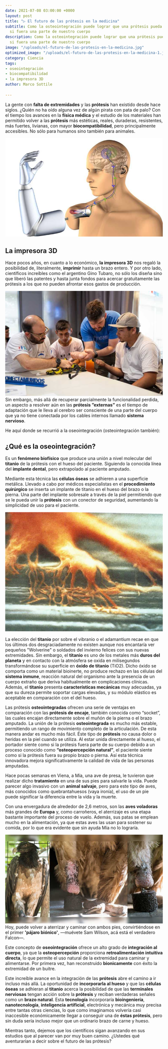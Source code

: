 ```yaml
---
date: 2021-07-08 03:00:00 +0000
layout: post
title: "▷ El futuro de las prótesis en la medicina"
subtitle: Como la osteointegración puede lograr que una prótesis pueda sentir como
  si fuera una parte de nuestro cuerpo
description: Como la osteointegración puede lograr que una prótesis pueda sentir como
  si fuera una parte de nuestro cuerpo
image: "/uploads/el-futuro-de-las-protesis-en-la-medicina.jpg"
optimized_image: "/uploads/el-futuro-de-las-protesis-en-la-medicina-1.jpg"
category: Ciencia
tags:
- oseointegración
- biocompatibilidad
- la impresora 3D
author: Marco Sottile

---
```

La gente con **falta de extremidades** y las **prótesis** han existido desde hace siglos. ¿Quién no ha oído alguna vez de algún pirata con pata de palo? Con el tiempo los avances en la **física médica** y el estudio de los materiales han permitido volver a las **prótesis** más estéticas, reales, duraderas, resistentes, más fuertes, livianas, con mayor **biocompatibilidad**, pero principalmente accesibles. No sólo para humanos sino también para animales.

![](/uploads/protesis-de-brazo-robotico.jpg)

## La impresora 3D

Hace pocos años, en cuanto a lo económico, **la impresora 3D** nos regaló la posibilidad de, literalmente, **imprimir** hasta un brazo entero. Y por otro lado, científicos increíbles como el argentino Gino Tubaro, no sólo los diseña sino que liberó las patentes y hasta junta fondos para acercar gratuitamente las prótesis a los que no pueden afrontar esos gastos de producción.

![](/uploads/gino-tubaro-y-su-equipo-de-atomic-lab-mas-de-250-empleados-de-telecom-realizaron-50-protesis-de-manos-y-brazos-mecanicos-impresos-en-3d.jpg)  
Sin embargo, más allá de recuperar parcialmente la funcionalidad perdida, un aspecto a resolver aún en las **prótesis ”externas”** es el tiempo de adaptación que le lleva al cerebro ser consciente de una parte del cuerpo que ya no tiene conectada por los cables internos llamado **sistema nervioso**.

He aquí donde se recurrió a la oseointegración (osteointegración también):

## ¿Qué es la oseointegración?

Es un **fenómeno biofísico** que produce una unión a nivel molecular del **titanio** de la prótesis con el hueso del paciente. Siguiendo la conocida línea del **implante dental**, pero extrapolado al paciente amputado.

Mediante esta técnica las **células óseas** se adhieren a una superficie metálica. Llevado a cabo por médicos especialistas en el **procedimiento quirúrgico** se inserta un implante de titanio en el hueso del brazo o la pierna. Una parte del implante sobresale a través de la piel permitiendo que se le pueda unir la **prótesis** con un conector de seguridad, aumentando la simplicidad de uso para el paciente.

![](/uploads/imagen-celulas-oseas-adheridas-al-titanio.jpg)

La elección del **titanio** por sobre el vibranio o el adamantium recae en que los últimos dos desgraciadamente no existen aunque nos encantaría ver pequeños "Wolverine" o soldados del invierno felices con sus nuevas extremidades. Sin embargo, el **titanio** es uno de los metales más **duros del planeta** y en contacto con la atmósfera se oxida en milisegundos transformándose su superficie en **óxido de titanio** (TiO2). Dicho óxido se comporta como un material bioinerte, no produce rechazo en las células del **sistema inmune**, reacción natural del organismo ante la presencia de un cuerpo extraño que deriva habitualmente en complicaciones clínicas. Además, el **titanio** presenta **características mecánicas** muy adecuadas, ya que su dureza permite soportar cargas elevadas, y su módulo elástico es aceptable en comparación con el del hueso.

Las prótesis **osteointegradas** ofrecen una serie de ventajas en comparación con las **prótesis de encaje**, también conocida como “socket”, las cuales encajan directamente sobre el muñón de la pierna o el brazo amputado. La unión de la prótesis **osteointegrada** es mucho más estable, permitiendo un rango de movimiento completo de la articulación. De esta manera andar es mucho más fácil. Éste tipo de **prótesis** no causa dolor o heridas en la piel cuando se utiliza. Al estar unida directamente al hueso, el portador siente como si la prótesis fuera parte de su cuerpo debido a un proceso conocido como **“osteopercepción natural”**, el paciente siente como si la prótesis fuera su propio brazo o pierna. Así esta técnica innovadora mejora significativamente la calidad de vida de las personas amputadas.

Hace pocas semanas en Viena, a Mía, una ave de presa, le tuvieron que realizar dicho **tratamiento** en una de sus pies para salvarle la vida. Puede parecer algo invasivo con un **animal salvaje**, pero para este tipo de aves, más conocidos como quebrantahuesos (vaya ironía), el uso de un pie puede significar la diferencia entre la vida y la muerte.

Con una envergadura de alrededor de 2,6 metros, son las **aves voladoras** más grandes de **Europa** y, como carroñeros, el aterrizaje es una etapa bastante importante del proceso de vuelo. Además, sus patas se emplean mucho en la alimentación, ya que estas aves las usan para sostener su comida, por lo que era evidente que sin ayuda Mía no lo lograría.

![](/uploads/imagen-ave-con-pata-prostetica.jpg)  
Hoy, puede volver a aterrizar y caminar con ambos pies, convirtiéndose en el primer **'pájaro biónico'**, —muévete Sam Wilson, acá está el verdadero Falcon—.

Este concepto de **oseointegración** ofrece un alto grado de **integración al cuerpo**, ya que la **osteopercepción** proporciona **retroalimentación intuitiva directa**, lo que permite el uso natural de la extremidad para caminar y alimentarse. Por primera vez, han reconstruido **bionicamente** con éxito la extremidad de un buitre.

Este increíble avance en la integración de las **prótesis** abre el camino a ir incluso más allá. La oportunidad de **incorporarla al hueso** y que las **células óseas** se adhieran al **titanio** acerca la posibilidad de que las **terminales nerviosas** tengan acción sobre la **prótesis** y reciban verdaderas señales como un **brazo natural**. Esta **tecnología** incorporaría **bioingeniería**, **nanotecnología**, **inteligencia artificial**, electrónica y mecánica muy precisa entre tantas otras ciencias, lo que como imaginamos volvería casi inaccesible económicamente llegar a conseguir una de **éstas prótesis**, pero sin duda sería incluso mejor que un ordinario brazo de carne y hueso.

Mientras tanto, dejemos que los científicos sigan avanzando en sus estudios que al parecer van por muy buen camino. ¿Ustedes qué aventurarían a decir sobre el futuro de las prótesis?